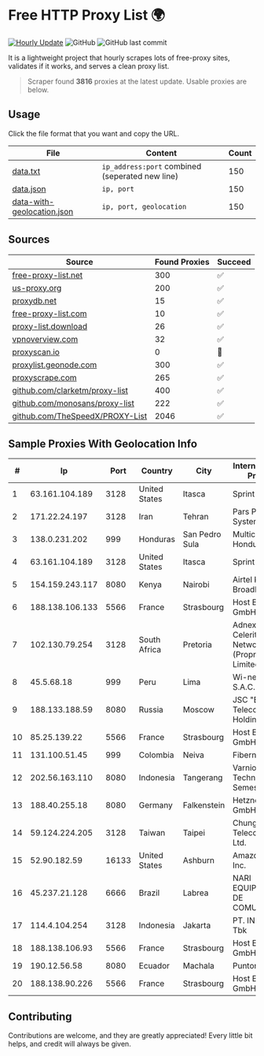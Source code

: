 
# Free HTTP Proxy List 🌍

[![Hourly Update](https://github.com/mertguvencli/http-proxy-list/actions/workflows/main.yml/badge.svg?branch=main)](https://github.com/mertguvencli/http-proxy-list/actions/workflows/main.yml)
![GitHub](https://img.shields.io/github/license/mertguvencli/http-proxy-list)
![GitHub last commit](https://img.shields.io/github/last-commit/mertguvencli/http-proxy-list)

It is a lightweight project that hourly scrapes lots of free-proxy sites, validates if it works, and serves a clean proxy list.


> Scraper found **3816** proxies at the latest update. Usable proxies are below.

## Usage

Click the file format that you want and copy the URL.


|File|Content|Count|
|----|-------|-----|
|[data.txt](https://raw.githubusercontent.com/mertguvencli/http-proxy-list/main/proxy-list/data.txt)|`ip_address:port` combined (seperated new line)|150|
|[data.json](https://raw.githubusercontent.com/mertguvencli/http-proxy-list/main/proxy-list/data.json)|`ip, port`|150|
|[data-with-geolocation.json](https://raw.githubusercontent.com/mertguvencli/http-proxy-list/main/proxy-list/data-with-geolocation.json)|`ip, port, geolocation`|150|

## Sources

|Source|Found Proxies|Succeed|
|------|-------------|-------|
|[free-proxy-list.net](https://free-proxy-list.net)|300|✅|
|[us-proxy.org](https://www.us-proxy.org)|200|✅|
|[proxydb.net](http://proxydb.net)|15|✅|
|[free-proxy-list.com](https://free-proxy-list.com/?page=&port=&type%5B%5D=http&type%5B%5D=https&up_time=0&search=Search)|10|✅|
|[proxy-list.download](https://www.proxy-list.download/HTTP)|26|✅|
|[vpnoverview.com](https://vpnoverview.com/privacy/anonymous-browsing/free-proxy-servers)|32|✅|
|[proxyscan.io](https://www.proxyscan.io)|0|🚫|
|[proxylist.geonode.com](https://proxylist.geonode.com/api/proxy-list?limit=300&page=1&sort_by=lastChecked&sort_type=desc&protocols=http,https)|300|✅|
|[proxyscrape.com](https://api.proxyscrape.com/v2/?request=displayproxies&protocol=http&timeout=10000&country=all&ssl=all&anonymity=all)|265|✅|
|[github.com/clarketm/proxy-list](https://raw.githubusercontent.com/clarketm/proxy-list/master/proxy-list-raw.txt)|400|✅|
|[github.com/monosans/proxy-list](https://raw.githubusercontent.com/monosans/proxy-list/main/proxies/http.txt)|222|✅|
|[github.com/TheSpeedX/PROXY-List](https://raw.githubusercontent.com/TheSpeedX/PROXY-List/master/http.txt)|2046|✅|


## Sample Proxies With Geolocation Info

|#|Ip|Port|Country|City|Internet Service Provider|
|-|--|----|-------|----|-------------------------|
|1|63.161.104.189|3128|United States|Itasca|Sprint|
|2|171.22.24.197|3128|Iran|Tehran|Pars Parva System LLC|
|3|138.0.231.202|999|Honduras|San Pedro Sula|Multicable De Honduras|
|4|63.161.104.189|3128|United States|Itasca|Sprint|
|5|154.159.243.117|8080|Kenya|Nairobi|Airtel KE Mobile Broadband|
|6|188.138.106.133|5566|France|Strasbourg|Host Europe GmbH|
|7|102.130.79.254|3128|South Africa|Pretoria|Adnexus Celerity Networks (Proprietary) Limited|
|8|45.5.68.18|999|Peru|Lima|Wi-net Telecom S.A.C.|
|9|188.133.188.59|8080|Russia|Moscow|JSC "ER-Telecom Holding"|
|10|85.25.139.22|5566|France|Strasbourg|Host Europe GmbH|
|11|131.100.51.45|999|Colombia|Neiva|Fibernet TV SAS|
|12|202.56.163.110|8080|Indonesia|Tangerang|Varnion Technology Semesta|
|13|188.40.255.18|8080|Germany|Falkenstein|Hetzner Online GmbH|
|14|59.124.224.205|3128|Taiwan|Taipei|Chunghwa Telecom Co., Ltd.|
|15|52.90.182.59|16133|United States|Ashburn|Amazon.com, Inc.|
|16|45.237.21.128|6666|Brazil|Labrea|NARI EQUIPAMENTOS DE COMUNICA??O|
|17|114.4.104.254|3128|Indonesia|Jakarta|PT. INDOSAT Tbk|
|18|188.138.106.93|5566|France|Strasbourg|Host Europe GmbH|
|19|190.12.56.58|8080|Ecuador|Machala|Puntonet S.A.|
|20|188.138.90.226|5566|France|Strasbourg|Host Europe GmbH|



## Contributing

Contributions are welcome, and they are greatly appreciated! Every
little bit helps, and credit will always be given.

